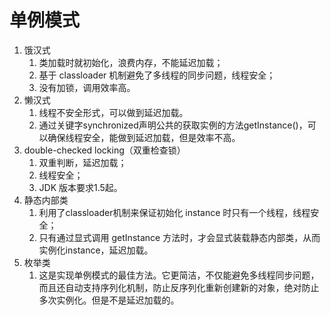 # 单例模式
1. 饿汉式
   1. 类加载时就初始化，浪费内存，不能延迟加载；
   2. 基于 classloader 机制避免了多线程的同步问题，线程安全；
   3. 没有加锁，调用效率高。
2. 懒汉式
   1. 线程不安全形式，可以做到延迟加载。
   2. 通过关键字synchronized声明公共的获取实例的方法getInstance()，可以确保线程安全，能做到延迟加载，但是效率不高。
3. double-checked locking（双重检查锁）
   1. 双重判断，延迟加载；
   2. 线程安全；
   3. JDK 版本要求1.5起。
4. 静态内部类
   1. 利用了classloader机制来保证初始化 instance 时只有一个线程，线程安全；
   2. 只有通过显式调用 getInstance 方法时，才会显式装载静态内部类，从而实例化instance，延迟加载。
5. 枚举类
   1. 这是实现单例模式的最佳方法。它更简洁，不仅能避免多线程同步问题，而且还自动支持序列化机制，防止反序列化重新创建新的对象，绝对防止多次实例化。但是不是延迟加载的。